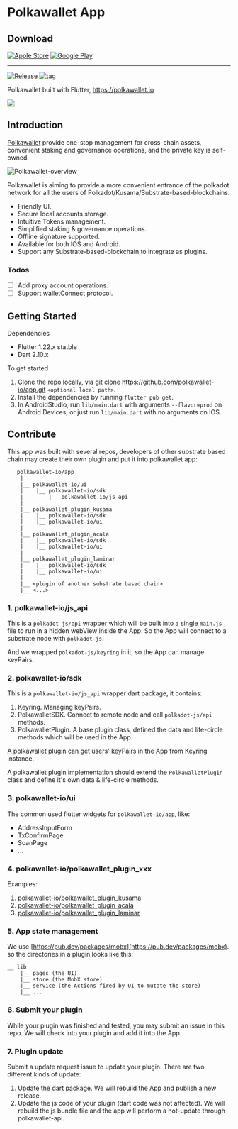 # Polkawallet App

## Download
[![Apple Store](https://img.shields.io/badge/Apple%20Store-iOS-Silver?logo=apple)](https://apps.apple.com/us/app/polkawallet/id1520301768)
[![Google Play](https://img.shields.io/badge/Google%20Play-Android-green?logo=google%20play)](https://play.google.com/store/apps/details?id=io.polkawallet.www.polka_wallet)

----

[![Release](https://img.shields.io/github/v/release/polkawallet-io/app)](https://github.com/polkawallet-io/app/releases)
[![tag](https://img.shields.io/github/v/tag/polkawallet-io/app)](https://github.com/polkawallet-io/app/tags)

Polkawallet built with Flutter, https://polkawallet.io

![](https://github.com/jiangfuyao/polkawallet-flutter-images/raw/master/cover-eb14f464e002642772ffad6d4c9debd5.png)

## Introduction

[Polkawallet](http://polkawallet.io) provide one-stop management for cross-chain assets, convenient staking and governance operations, and the private key is self-owned.

![Polkawallet-overview](./polkawallet-overview.png)

Polkawallet is aiming to provide a more convenient entrance of the polkadot network for all the users of Polkadot/Kusama/Substrate-based-blockchains.

- Friendly UI.
- Secure local accounts storage.
- Intuitive Tokens management.
- Simplified staking & governance operations.
- Offline signature supported.
- Available for both IOS and Android.
- Support any Substrate-based-blockchain to integrate as plugins.

### Todos
- [ ] Add proxy account operations.
- [ ] Support walletConnect protocol.

## Getting Started

Dependencies
 - Flutter 1.22.x statble
 - Dart 2.10.x

To get started
 1. Clone the repo locally, via git clone https://github.com/polkawallet-io/app.git `<optional local path>`.
 2. Install the dependencies by running `flutter pub get`.
 3. In AndroidStudio, run `lib/main.dart` with arguments `--flavor=prod` on Android Devices,
 or just run `lib/main.dart` with no arguments on IOS.

## Contribute

This app was built with several repos, developers of other substrate based chain
may create their own plugin and put it into polkawallet app:

```
__ polkawallet-io/app
    |
    |__ polkawallet-io/ui
    |    |__ polkawallet-io/sdk
    |        |__ polkawallet-io/js_api
    |
    |__ polkawallet_plugin_kusama
    |    |__ polkawallet-io/sdk
    |    |__ polkawallet-io/ui
    |
    |__ polkawallet_plugin_acala
    |    |__ polkawallet-io/sdk
    |    |__ polkawallet-io/ui
    |
    |__ polkawallet_plugin_laminar
    |    |__ polkawallet-io/sdk
    |    |__ polkawallet-io/ui
    |
    |__ <plugin of another substrate based chain>
    |__ <...>
```

### 1. polkawallet-io/js_api
This is a `polkadot-js/api` wrapper which will be built into a single `main.js` file
to run in a hidden webView inside the App. So the App will connect to a substrate node
with `polkadot-js`.

And we wrapped `polkadot-js/keyring` in it, so the App can manage keyPairs.

### 2. polkawallet-io/sdk
This is a `polkawallet-io/js_api` wrapper dart package, it contains:

 1. Keyring. Managing keyPairs.
 2. PolkawalletSDK. Connect to remote node and call `polkadot-js/api` methods.
 3. PolkawalletPlugin. A base plugin class, defined the data and life-circle methods
 which will be used in the App.

A polkawallet plugin can get users' keyPairs in the App from Keyring instance.

A polkawallet plugin implementation should extend the `PolkawalletPlugin` class and
define it's own data & life-circle methods.

### 3. polkawallet-io/ui
The common used flutter widgets for `polkawallet-io/app`, like:
 - AddressInputForm
 - TxConfirmPage
 - ScanPage
 - ...

### 4. polkawallet-io/polkawallet_plugin_xxx
Examples:
 1. [polkawallet-io/polkawallet_plugin_kusama](https://github.com/polkawallet-io/polkawallet_plugin_kusama)
 2. [polkawallet-io/polkawallet_plugin_acala](https://github.com/polkawallet-io/polkawallet_plugin_acala)
 3. [polkawallet-io/polkawallet_plugin_laminar](https://github.com/polkawallet-io/polkawallet_plugin_laminar)

### 5. App state management
We use [https://pub.dev/packages/mobx](https://pub.dev/packages/mobx).
so the directories in a plugin looks like this:
```
__ lib
    |__ pages (the UI)
    |__ store (the MobX store)
    |__ service (the Actions fired by UI to mutate the store)
    |__ ...
```

### 6. Submit your plugin
While your plugin was finished and tested, you may submit an issue in this repo.
We will check into your plugin and add it into the App.

### 7. Plugin update
Submit a update request issue to update your plugin. There are two different kinds of update:
 1. Update the dart package. We will rebuild the App and publish a new release.
 2. Update the js code of your plugin (dart code was not affected). We will rebuild the
  js bundle file and the app will perform a hot-update through polkawallet-api.